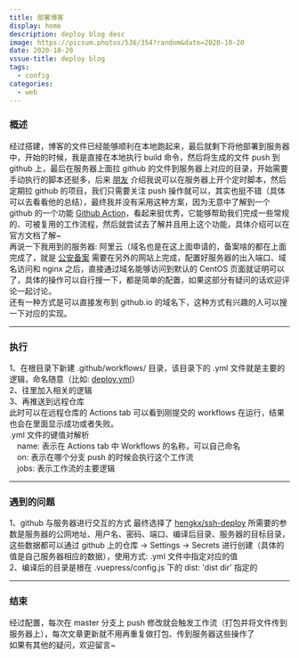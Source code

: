 ```yaml
---
title: 部署博客
display: home
description: deploy blog desc
image: https://picsum.photos/536/354?random&date=2020-10-20
date: 2020-10-20
vssue-title: deploy blog
tags:
  - config
categories:
  - web
---
```


### 概述

经过搭建，博客的文件已经能够顺利在本地跑起来，最后就剩下将他部署到服务器中，开始的时候，我是直接在本地执行 build 命令，然后将生成的文件 push 到 github 上，最后在服务器上面拉 github 的文件到服务器上对应的目录，开始需要手动执行的脚本还挺多，后来 [朋友](https://www.keeplovepet.cn/) 介绍我说可以在服务器上开个定时脚本，然后定期拉 github 的项目，我们只需要关注 push 操作就可以，其实也挺不错（具体可以去看看他的总结），最终我并没有采用这种方案，因为无意中了解到一个 github 的一个功能 [Github Action](https://docs.github.com/cn/free-pro-team@latest/actions)，看起来挺优秀，它能够帮助我们完成一些常规的、可被复用的工作流程，然后就尝试去了解并且用上这个功能，具体介绍可以在官方文档了解~<br/>
再说一下我用到的服务器: 阿里云（域名也是在这上面申请的，备案啥的都在上面完成了，就是 [公安备案](http://www.beian.gov.cn/portal/registerSystemInfo?recordcode=44030502005986) 需要在另外的网站上完成，配置好服务器的出入端口、域名访问和 nginx 之后，直接通过域名能够访问到默认的 CentOS 页面就证明可以了，具体的操作可以自行搜一下，都是简单的配置，如果这部分有疑问的话欢迎评论一起讨论。<br/>
还有一种方式是可以直接发布到 github.io 的域名下，这种方式有兴趣的人可以搜一下对应的实现。

---

### 执行
1、在根目录下新建 .github/workflows/ 目录，该目录下的 .yml 文件就是主要的逻辑，命名随意（比如: [deploy.yml](https://github.com/ZakAnun/area/blob/master/.github/workflows/deploy.yml)）<br/>
2、往里加入相关的逻辑<br/>
3、再推送到远程仓库<br/>
此时可以在远程仓库的 Actions tab 可以看到刚提交的 workflows 在运行，结果也会在里面显示成功或者失败。<br/>
.yml 文件的键值对解析<br/>
&emsp;name: 表示在 Actions tab 中 Workflows 的名称，可以自己命名<br/>
&emsp;on: 表示在哪个分支 push 的时候会执行这个工作流<br/>
&emsp;jobs: 表示工作流的主要逻辑<br/>

---

### 遇到的问题
1、github 与服务器进行交互的方式
最终选择了 [hengkx/ssh-deploy](https://github.com/hengkx/ssh-deploy) 所需要的参数是服务器的公网地址、用户名、密码、端口、编译后目录、服务器的目标目录，这些数据都可以通过 github 上的仓库 -> Settings -> Secrets 进行创建（具体的值是自己服务器相应的数据），使用方式: .yml 文件中指定对应的值<br/>
2、编译后的目录是根在 .vuepress/config.js 下的 dist: 'dist dir' 指定的

---

### 结束
经过配置，每次在 master 分支上 push 修改就会触发工作流（打包并将文件传到服务器上），每次文章更新就不用再重复做打包、传到服务器这些操作了<br/>
如果有其他的疑问，欢迎留言~